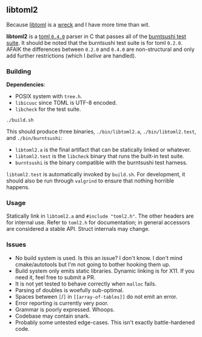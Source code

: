 ## libtoml2

Because [libtoml](https://github.com/ajwans/libtoml) is a [wreck](https://github.com/lye/libtoml/commit/325b71a5def3ce49fa75ce78036ce144486b6826) and I have more time than wit.

**libtoml2** is a [toml `0.4.0`](https://github.com/toml-lang/toml) parser in C that passes all of the [burntsushi test suite](https://github.com/BurntSushi/toml-test). It should be noted that the burntsushi test suite is for toml `0.2.0`. AFAIK the differences between `0.2.0` and `0.4.0` are non-structural and only add further restrictions (which I _belive_ are handled).

### Building

**Dependencies**:

 * POSIX system with `tree.h`.
 * `libicuuc` since TOML is UTF-8 encoded.
 * `libcheck` for the test suite.

```
./build.sh
```

This should produce three binaries, `./bin/libtoml2.a`, `./bin/libtoml2.test`, and `./bin/burntsushi`:

 * `libtoml2.a` is the final artifact that can be statically linked or whatever.
 * `libtoml2.test` is the `libcheck` binary that runs the built-in test suite.
 * `burntsushi` is the binary compatible with the burntsushi test harness.

`libtoml2.test` is automatically invoked by `build.sh`. For development, it should also be run through `valgrind` to ensure that nothing horrible happens.

### Usage

Statically link in `libtoml2.a` and `#include "toml2.h"`. The other headers are for internal use. Refer to `toml2.h` for documentation; in general accessors are considered a stable API. Struct internals may change.

### Issues

 * No build system is used. Is this an issue? I don't know. I don't mind cmake/autotools but I'm not going to bother hooking them up.
 * Build system only emits static libraries. Dynamic linking is for X11. If you need it, feel free to submit a PR.
 * It is not yet tested to behave correctly when `malloc` fails.
 * Parsing of doubles is woefully sub-optimal.
 * Spaces between `[`/`]` in `[[array-of-tables]]` do not emit an error.
 * Error reporting is currently very poor.
 * Grammar is poorly expressed. Whoops.
 * Codebase may contain snark.
 * Probably some untested edge-cases. This isn't exactly battle-hardened code.
